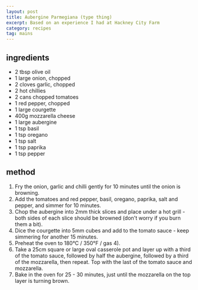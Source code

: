 ```yaml
---
layout: post
title: Aubergine Parmegiana (type thing)
excerpt: Based on an experience I had at Hackney City Farm
category: recipes
tag: mains
---
```


ingredients
-----------

* 2 tbsp olive oil
* 1 large onion, chopped
* 2 cloves garlic, chopped
* 2 hot chillies
* 2 cans chopped tomatoes
* 1 red pepper, chopped
* 1 large courgette
* 400g mozzarella cheese
* 1 large aubergine
* 1 tsp basil
* 1 tsp oregano
* 1 tsp salt
* 1 tsp paprika
* 1 tsp pepper

method
------

1. Fry the onion, garlic and chilli gently for 10 minutes until the onion is browning.
2. Add the tomatoes and red pepper, basil, oregano, paprika, salt and pepper, and simmer for 10 minutes.
3. Chop the aubergine into 2mm thick slices and place under a hot grill - both sides of each slice should be browned (don't worry if you burn them a bit).
4. Dice the courgette into 5mm cubes and add to the tomato sauce - keep simmering for another 15 minutes.
5. Preheat the oven to 180&deg;C / 350&deg;F  / gas 4).
5. Take a 25cm square or large oval casserole pot and layer up with a third of the tomato sauce, followed by half the aubergine, followed by a third of the mozzarella, then repeat. Top with the last of the tomato sauce and mozzarella.
6. Bake in the oven for 25 - 30 minutes, just until the mozzarella on the top layer is turning brown.
